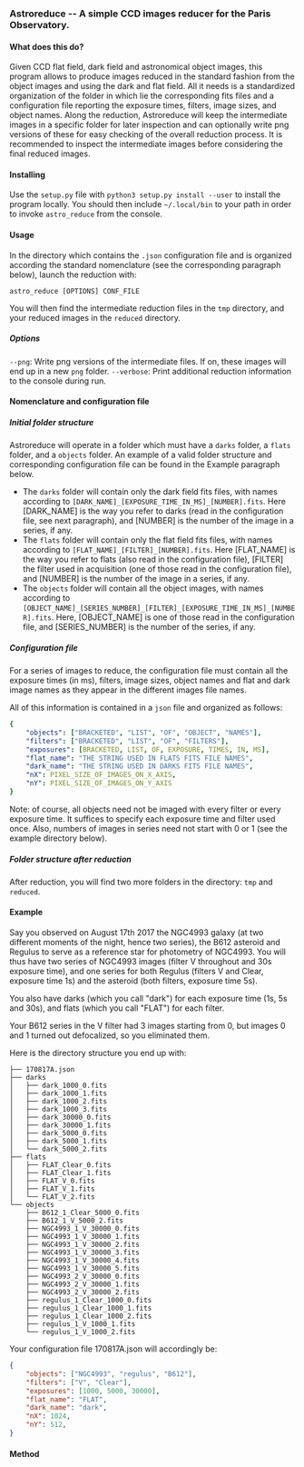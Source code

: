 ### Astroreduce -- A simple CCD images reducer for the Paris Observatory.

#### What does this do?

Given CCD flat field, dark field and astronomical object images, this program allows to produce images reduced in the standard fashion from the object images and using the dark and flat field.
All it needs is a standardized organization of the folder in which lie the corresponding fits files and a configuration file reporting the exposure times, filters, image sizes, and object names.
Along the reduction, Astroreduce will keep the intermediate images in a specific folder for later inspection and can optionally write png versions of these for easy checking of the overall reduction process. It is recommended to inspect the intermediate  images before considering the final reduced images.

#### Installing

Use the `setup.py` file with `python3 setup.py install --user` to install the program locally. You should then include `~/.local/bin` to your path in order to invoke `astro_reduce` from the console.

#### Usage

In the directory which contains the `.json` configuration file and is organized according the standard nomenclature (see the corresponding paragraph below), launch the reduction with:

`astro_reduce [OPTIONS] CONF_FILE`

You will then find the intermediate reduction files in the `tmp` directory, and your reduced images in the `reduced` directory.

##### Options

`--png`: Write png versions of the intermediate files. If on, these images will end up in a new `png` folder.
`--verbose`: Print additional reduction information to the console during run.

#### Nomenclature and configuration file

##### Initial folder structure

Astroreduce will operate in a folder which must have a `darks` folder, a `flats` folder, and a `objects` folder. An example of a valid folder structure and corresponding configuration file can be found in the Example paragraph below.

- The `darks` folder will contain only the dark field fits files, with names according to `[DARK_NAME]_[EXPOSURE_TIME_IN_MS]_[NUMBER].fits`. Here [DARK\_NAME] is the way you refer to darks (read in the configuration file, see next paragraph), and [NUMBER] is the number of the image in a series, if any.
- The `flats` folder will contain only the flat field fits files, with names according to `[FLAT_NAME]_[FILTER]_[NUMBER].fits`. Here [FLAT\_NAME] is the way you refer to flats (also read in the configuration file), [FILTER] the filter used in acquisition (one of those read in the configuration file), and [NUMBER] is the number of the image in a series, if any.
- The `objects` folder will contain all the object images, with names according to `[OBJECT_NAME]_[SERIES_NUMBER]_[FILTER]_[EXPOSURE_TIME_IN_MS]_[NUMBER].fits`. Here, [OBJECT\_NAME] is one of those read in the configuration file, and [SERIES\_NUMBER] is the number of the series, if any.

##### Configuration file

For a series of images to reduce, the configuration file must contain all the exposure times (in ms), filters, image sizes, object names and flat and dark image names as they appear in the different images file names.

All of this information is contained in a `json` file and organized as follows:

```yaml
{
    "objects": ["BRACKETED", "LIST", "OF", "OBJECT", "NAMES"],
    "filters": ["BRACKETED", "LIST", "OF", "FILTERS"],
    "exposures": [BRACKETED, LIST, OF, EXPOSURE, TIMES, IN, MS],
    "flat_name": "THE STRING USED IN FLATS FITS FILE NAMES",
    "dark_name": "THE STRING USED IN DARKS FITS FILE NAMES",
    "nX": PIXEL_SIZE_OF_IMAGES_ON_X_AXIS,
    "nY": PIXEL_SIZE_OF_IMAGES_ON_Y_AXIS
}
```

Note: of course, all objects need not be imaged with every filter or every exposure time. It suffices to specify each exposure time and filter used once. Also, numbers of images in series need not start with 0 or 1 (see the example directory below).

##### Folder structure after reduction

After reduction, you will find two more folders in the directory: `tmp` and `reduced`.

#### Example

Say you observed on August 17th 2017 the NGC4993 galaxy (at two different moments of the night, hence two series), the B612 asteroid and Regulus to serve as a reference star for photometry of NGC4993. You will thus have two series of NGC4993 images (filter V throughout and 30s exposure time), and one series for both Regulus (filters V and Clear, exposure time 1s) and the asteroid (both filters, exposure time 5s).

You also have darks (which you call "dark") for each exposure time (1s, 5s and 30s), and flats (which you call "FLAT") for each filter.

Your B612 series in the V filter had 3 images starting from 0, but images 0 and 1 turned out defocalized, so you eliminated them.

Here is the directory structure you end up with:

```
├── 170817A.json
├── darks
│   ├── dark_1000_0.fits
│   ├── dark_1000_1.fits
│   ├── dark_1000_2.fits
│   ├── dark_1000_3.fits
│   ├── dark_30000_0.fits
│   ├── dark_30000_1.fits
│   ├── dark_5000_0.fits
│   ├── dark_5000_1.fits
│   └── dark_5000_2.fits
├── flats
│   ├── FLAT_Clear_0.fits
│   ├── FLAT_Clear_1.fits
│   ├── FLAT_V_0.fits
│   ├── FLAT_V_1.fits
│   └── FLAT_V_2.fits
└── objects
    ├── B612_1_Clear_5000_0.fits
    ├── B612_1_V_5000_2.fits
    ├── NGC4993_1_V_30000_0.fits
    ├── NGC4993_1_V_30000_1.fits
    ├── NGC4993_1_V_30000_2.fits
    ├── NGC4993_1_V_30000_3.fits
    ├── NGC4993_1_V_30000_4.fits
    ├── NGC4993_1_V_30000_5.fits
    ├── NGC4993_2_V_30000_0.fits
    ├── NGC4993_2_V_30000_1.fits
    ├── NGC4993_2_V_30000_2.fits
    ├── regulus_1_Clear_1000_0.fits
    ├── regulus_1_Clear_1000_1.fits
    ├── regulus_1_Clear_1000_2.fits
    ├── regulus_1_V_1000_1.fits
    └── regulus_1_V_1000_2.fits
```
Your configuration file 170817A.json will accordingly be:

```json
{
    "objects": ["NGC4993", "regulus", "B612"],
    "filters": ["V", "Clear"],
    "exposures": [1000, 5000, 30000],
    "flat_name": "FLAT",
    "dark_name": "dark",
    "nX": 1024,
    "nY": 512,
}
```

#### Method
